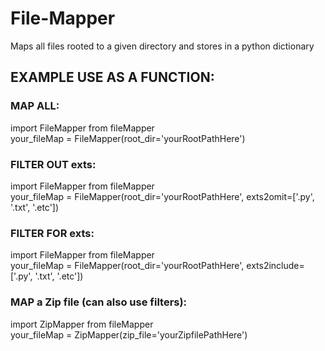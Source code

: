 # File-Mapper
Maps all files rooted to a given directory and stores in a python dictionary

## EXAMPLE USE AS A FUNCTION:


### MAP ALL:
import FileMapper from fileMapper <br />
your_fileMap = FileMapper(root_dir='yourRootPathHere')

### FILTER OUT exts:
import FileMapper from fileMapper <br />
your_fileMap = FileMapper(root_dir='yourRootPathHere', exts2omit=['.py', '.txt', '.etc'])


### FILTER FOR exts:
import FileMapper from fileMapper <br />
your_fileMap = FileMapper(root_dir='yourRootPathHere', exts2include=['.py', '.txt', '.etc'])

### MAP a Zip file (can also use filters):
import ZipMapper from fileMapper <br />
your_fileMap = ZipMapper(zip_file='yourZipfilePathHere')